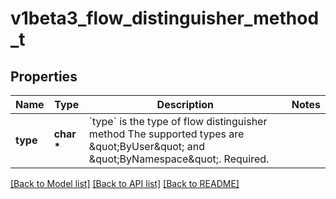 # v1beta3_flow_distinguisher_method_t

## Properties
Name | Type | Description | Notes
------------ | ------------- | ------------- | -------------
**type** | **char \*** | &#x60;type&#x60; is the type of flow distinguisher method The supported types are \&quot;ByUser\&quot; and \&quot;ByNamespace\&quot;. Required. | 

[[Back to Model list]](../README.md#documentation-for-models) [[Back to API list]](../README.md#documentation-for-api-endpoints) [[Back to README]](../README.md)


